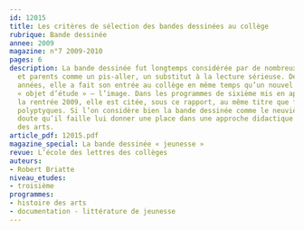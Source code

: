```yaml
---
id: 12015
title: Les critères de sélection des bandes dessinées au collège 
rubrique: Bande dessinée
annee: 2009
magazine: n°7 2009-2010
pages: 6
description: La bande dessinée fut longtemps considérée par de nombreux enseignants
  et parents comme un pis-aller, un substitut à la lecture sérieuse. Depuis plusieurs
  années, elle a fait son entrée au collège en même temps qu’un nouvel et indispensable
  « objet d’étude » – l’image. Dans les programmes de sixième mis en application à
  la rentrée 2009, elle est citée, sous ce rapport, au même titre que fresques et
  polyptyques. Si l’on considère bien la bande dessinée comme le neuvième art, nul
  doute qu’il faille lui donner une place dans une approche didactique de l’histoire
  des arts.
article_pdf: 12015.pdf
magazine_special: La bande dessinée « jeunesse »
revue: L’école des lettres des collèges
auteurs:
- Robert Briatte
niveau_etudes:
- troisième
programmes:
- histoire des arts
- documentation - littérature de jeunesse
---
```

